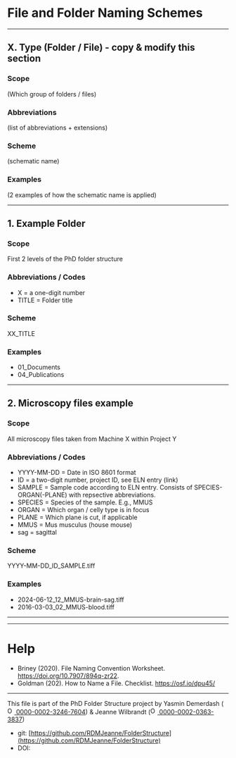 

# File and Folder Naming Schemes

---

## X. Type (Folder / File) - copy & modify this section
### Scope
(Which group of folders / files)

### Abbreviations
(list of abbreviations + extensions)

### Scheme
(schematic name)

### Examples
(2 examples of how the schematic name is applied)

---

## 1. Example Folder
### Scope
First 2 levels of the PhD folder structure

### Abbreviations / Codes
* X = a one-digit number
* TITLE = Folder title 

### Scheme
XX_TITLE

### Examples
* 01_Documents
* 04_Publications

---

## 2. Microscopy files example
### Scope
All microscopy files taken from Machine X within Project Y

### Abbreviations / Codes
* YYYY-MM-DD = Date in ISO 8601 format
* ID = a two-digit number, project ID, see ELN entry (link)
* SAMPLE = Sample code according to ELN entry. Consists of SPECIES-ORGAN(-PLANE) with repsective abbreviations.
* SPECIES = Species of the sample. E.g., MMUS
* ORGAN = Which organ / celly type is in focus 
* PLANE = Which plane is cut, if applicable
* MMUS = Mus musculus (house mouse)
* sag = sagittal

### Scheme
YYYY-MM-DD_ID_SAMPLE.tiff

### Examples
* 2024-06-12_12_MMUS-brain-sag.tiff
* 2016-03-03_02_MMUS-blood.tiff

---




______

# Help
* Briney (2020). File Naming Convention Worksheet. https://doi.org/10.7907/894q-zr22.
* Goldman (202). How to Name a File. Checklist. https://osf.io/dpu45/

_____

This file is part of the PhD Folder Structure project by Yasmin Demerdash (<a href="https://orcid.org/0000-0002-3246-7604"><img alt="ORCID logo" src="https://info.orcid.org/wp-content/uploads/2019/11/orcid_16x16.png" width="16" height="16" /> 0000-0002-3246-7604</a>) & Jeanne  Wilbrandt (<a href="https://orcid.org/0000-0002-0363-3837"><img alt="ORCID logo" src="https://info.orcid.org/wp-content/uploads/2019/11/orcid_16x16.png" width="16" height="16" /> 0000-0002-0363-3837</a>)

* git: [https://github.com/RDMJeanne/FolderStructure](https://github.com/RDMJeanne/FolderStructure)
* DOI: 

